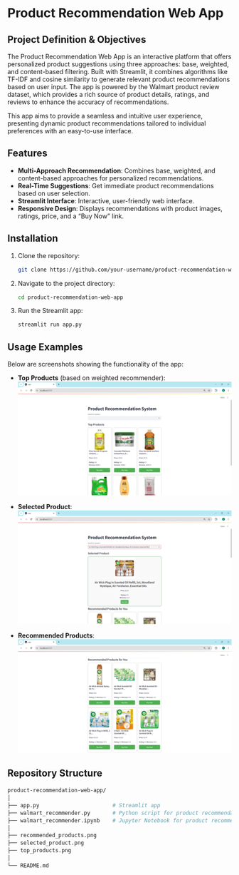 # Product Recommendation Web App

## Project Definition & Objectives

The Product Recommendation Web App is an interactive platform that offers personalized product suggestions using three approaches: base, weighted, and content-based filtering. Built with Streamlit, it combines algorithms like TF-IDF and cosine similarity to generate relevant product recommendations based on user input. The app is powered by the Walmart product review dataset, which provides a rich source of product details, ratings, and reviews to enhance the accuracy of recommendations.

This app aims to provide a seamless and intuitive user experience, presenting dynamic product recommendations tailored to individual preferences with an easy-to-use interface.

## Features

- **Multi-Approach Recommendation**: Combines base, weighted, and content-based approaches for personalized recommendations.
- **Real-Time Suggestions**: Get immediate product recommendations based on user selection.
- **Streamlit Interface**: Interactive, user-friendly web interface.
- **Responsive Design**: Displays recommendations with product images, ratings, price, and a “Buy Now” link.

## Installation

1. Clone the repository:
    ```bash
    git clone https://github.com/your-username/product-recommendation-web-app.git
    ```

2. Navigate to the project directory:
    ```bash
    cd product-recommendation-web-app
    ```

3. Run the Streamlit app:
    ```bash
    streamlit run app.py
    ```

## Usage Examples

Below are screenshots showing the functionality of the app:

- **Top Products** (based on weighted recommender):
    ![Top Products](top_products.png)

- **Selected Product**:
    ![Selected Product](selected_product.png)

- **Recommended Products**:
    ![Recommended Products](recommended_products.png)

## Repository Structure
```bash
product-recommendation-web-app/
│
├── app.py                       # Streamlit app
├── walmart_recommender.py       # Python script for product recommendation function
├── walmart_recommender.ipynb    # Jupyter Notebook for product recommendation function
│
├── recommended_products.png
├── selected_product.png 
├── top_products.png
│
└── README.md
```
